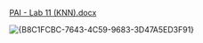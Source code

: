 [PAI - Lab 11 (KNN).docx](https://github.com/user-attachments/files/17836840/PAI.-.Lab.11.KNN.docx)


![{B8C1FCBC-7643-4C59-9683-3D47A5ED3F91}](https://github.com/user-attachments/assets/50bf75cd-b01a-45cf-b492-46af937922ec)

